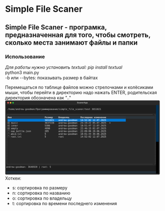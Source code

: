 # Simple File Scaner
## Simple File Scaner - програмка, предназначенная для того, чтобы смотреть, сколько места занимают файлы и папки

### Использование  
*Для работы нужно установить textual: pip install textual*  
python3 main.py  
-b или --bytes: показывать размер в байтах

Перемещаться по таблице файлов можно стрелочками и колёсиками мыши, чтобы перейти в директорию надо нажать ENTER, родительская директория обозначена как ".."
![Скриншот](screenshot.svg)  
Хоткеи:
- s: сортировка по размеру
- n: сортировка по названию
- o: сортировка по владельцу
- t: сортировка по времени последнего изменения
